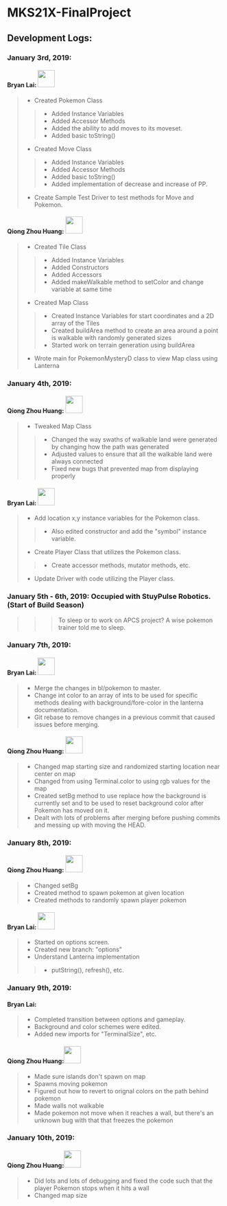 # MKS21X-FinalProject
## Development Logs:
### January 3rd, 2019: 
#### Bryan Lai: <img src="https://i.pinimg.com/originals/8a/8d/4a/8a8d4af305ade9eb43684e83d70874e8.png" width="40" length="40">
> * Created Pokemon Class
>> * Added Instance Variables
>> * Added Accessor Methods
>> * Added the ability to add moves to its moveset.
>> * Added basic toString()
> * Created Move Class
>> * Added Instance Variables
>> * Added Accessor Methods
>> * Added basic toString()
>> * Added implementation of decrease and increase of PP.
> * Create Sample Test Driver to test methods for Move and Pokemon.
#### Qiong Zhou Huang: <img src="https://yt3.ggpht.com/a-/AAuE7mA70LJHFeabrZd2uABvShclmSZFVYveSIUUpg=s900-mo-c-c0xffffffff-rj-k-no" width = "40" length = "40">
> * Created Tile Class
>> * Added Instance Variables
>> * Added Constructors
>> * Added Accessors
>> * Added makeWalkable method to setColor and change variable at same time
> * Created Map Class
>> * Created Instance Variables for start coordinates and a 2D array of the Tiles
>> * Created buildArea method to create an area around a point is walkable with randomly generated sizes
>> * Started work on terrain generation using buildArea
> * Wrote main for PokemonMysteryD class to view Map class using Lanterna
### January 4th, 2019: 
#### Qiong Zhou Huang: <img src="https://yt3.ggpht.com/a-/AAuE7mA70LJHFeabrZd2uABvShclmSZFVYveSIUUpg=s900-mo-c-c0xffffffff-rj-k-no" width = "40" length = "40">
> * Tweaked Map Class
>> * Changed the way swaths of walkable land were generated by changing how the path was generated
>> * Adjusted values to ensure that all the walkable land were always connected
>> * Fixed new bugs that prevented map from displaying properly
#### Bryan Lai:  <img src="https://i.pinimg.com/originals/8a/8d/4a/8a8d4af305ade9eb43684e83d70874e8.png" width="40" length="40">
> * Add location x,y instance variables for the Pokemon class.
>> * Also edited constructor and add the "symbol" instance variable.
> * Create Player Class that utilizes the Pokemon class.
>> * Create accessor methods, mutator methods, etc.
> * Update Driver with code utilizing the Player class.
### January 5th - 6th, 2019: Occupied with StuyPulse Robotics. (Start of Build Season)
>>> To sleep or to work on APCS project? A wise pokemon trainer told me to sleep.
### January 7th, 2019:
#### Bryan Lai: <img src="http://data.whicdn.com/images/32538816/mudkip_by_cheepers-d46kd61_large.png" width="40" length="40">
> * Merge the changes in bl/pokemon to master.
> * Change int color to an array of ints to be used for specific methods dealing with background/fore-color in the lanterna documentation.
> * Git rebase to remove changes in a previous commit that caused issues before merging.
#### Qiong Zhou Huang: <img src = "https://pbs.twimg.com/profile_images/651942416866480128/chUjFeMM.jpg" width = "40" length = "40">
> * Changed map starting size and randomized starting location near center on map
> * Changed from using Terminal.color to using rgb values for the map
> * Created setBg method to use replace how the background is currently set and to be used to reset background color after Pokemon has moved on it.
> * Dealt with lots of problems after merging before pushing commits and messing up with moving the HEAD. 
### January 8th, 2019:
#### Qiong Zhou Huang: <img src="https://runes.lol/image/generated/championtiles/Teemo.jpg" width="40" length="40">
> * Changed setBg
> * Created method to spawn pokemon at given location
> * Created methods to randomly spawn player pokemon
#### Bryan Lai: <img src="http://data.whicdn.com/images/32538816/mudkip_by_cheepers-d46kd61_large.png" width="40" length="40">
> * Started on options screen.
> * Created new branch: "options"
> * Understand Lanterna implementation
>> * putString(), refresh(), etc.
### January 9th, 2019:
#### Bryan Lai:
> * Completed transition between options and gameplay.
> * Background and color schemes were edited.
> * Added new imports for "TerminalSize", etc.
#### Qiong Zhou Huang:<img src="https://images-na.ssl-images-amazon.com/images/I/8166xCVDGnL._SY355_.jpg" width="40" length="40">
> * Made sure islands don't spawn on map
> * Spawns moving pokemon
> * Figured out how to revert to orignal colors on the path behind pokemon
> * Made walls not walkable
> * Made pokemon not move when it reaches a wall, but there's an unknown bug with that that freezes the pokemon
### January 10th, 2019:
#### Qiong Zhou Huang:<img src="https://images-na.ssl-images-amazon.com/images/I/8166xCVDGnL._SY355_.jpg" width="40" length="40">
> * Did lots and lots of debugging and fixed the code such that the player Pokemon stops when it hits a wall
> * Changed map size
